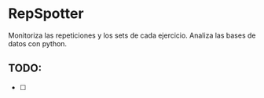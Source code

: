# RepSpotter

Monitoriza las repeticiones y los sets de cada ejercicio. Analiza las bases de datos con python.

## TODO:

+ [ ]
